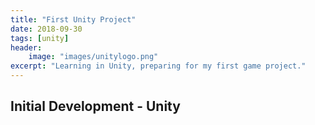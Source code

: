 ```yaml
---
title: "First Unity Project"
date: 2018-09-30
tags: [unity]
header:
    image: "images/unitylogo.png"
excerpt: "Learning in Unity, preparing for my first game project."
---
```


## Initial Development - Unity